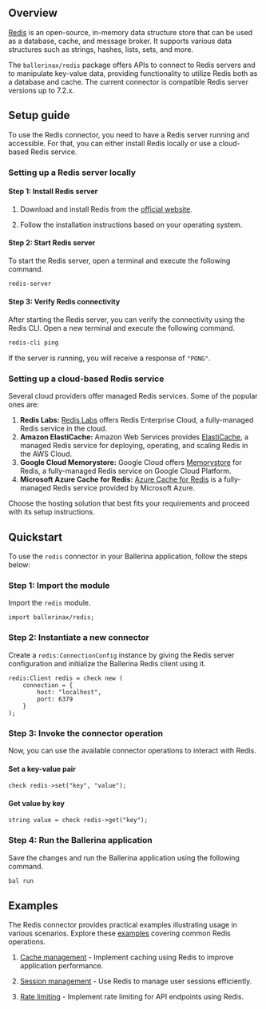 ## Overview

[Redis](https://redis.io/) is an open-source, in-memory data structure store that can be used as a database,
cache, and message broker. It supports various data structures such as strings, hashes, lists, sets, and more.

The `ballerinax/redis` package offers APIs to connect to Redis servers and to manipulate key-value data, providing
functionality to utilize Redis both as a database and cache. The current connector is compatible Redis server
versions up to 7.2.x.

## Setup guide

To use the Redis connector, you need to have a Redis server running and accessible. For that, you can either install 
Redis locally or use a cloud-based Redis service. 

### Setting up a Redis server locally

#### Step 1: Install Redis server
1. Download and install Redis from the [official website](https://redis.io/download/).

2. Follow the installation instructions based on your operating system.

#### Step 2: Start Redis server
To start the Redis server, open a terminal and execute the following command.

```bash
redis-server
```

#### Step 3: Verify Redis connectivity
After starting the Redis server, you can verify the connectivity using the Redis CLI. 
Open a new terminal and execute the following command.

```bash
redis-cli ping
```

If the server is running, you will receive a response of `"PONG"`.

### Setting up a cloud-based Redis service

Several cloud providers offer managed Redis services. Some of the popular ones are:

1. **Redis Labs:** [Redis Labs](https://redis.com/) offers Redis Enterprise Cloud, a fully-managed Redis service in the cloud.
2. **Amazon ElastiCache:** Amazon Web Services provides [ElastiCache](https://aws.amazon.com/elasticache/), a managed Redis service for deploying, operating, and scaling Redis in the AWS Cloud.
3. **Google Cloud Memorystore:** Google Cloud offers [Memorystore](https://cloud.google.com/memorystore?hl=en) for Redis, a fully-managed Redis service on Google Cloud Platform.
4. **Microsoft Azure Cache for Redis:** [Azure Cache for Redis](https://azure.microsoft.com/en-us/products/cache) is a fully-managed Redis service provided by Microsoft Azure.

Choose the hosting solution that best fits your requirements and proceed with its setup instructions.

## Quickstart

To use the `redis` connector in your Ballerina application, follow the steps below:

### Step 1: Import the module

Import the `redis` module.

```ballerina
import ballerinax/redis;
```

### Step 2: Instantiate a new connector

Create a `redis:ConnectionConfig` instance by giving the Redis server configuration and 
initialize the Ballerina Redis client using it.

```ballerina
redis:Client redis = check new (
    connection = {
        host: "localhost",
        port: 6379
    }
);
```

### Step 3: Invoke the connector operation

Now, you can use the available connector operations to interact with Redis.

#### Set a key-value pair

```ballerina
check redis->set("key", "value");
```

#### Get value by key

```ballerina
string value = check redis->get("key");
```

### Step 4: Run the Ballerina application

Save the changes and run the Ballerina application using the following command.

```bash
bal run
```

## Examples

The Redis connector provides practical examples illustrating usage in various scenarios. 
Explore these [examples](https://github.com/ballerina-platform/module-ballerinax-redis/tree/master/examples/) covering common Redis operations.

1. [Cache management](https://github.com/ballerina-platform/module-ballerinax-redis/tree/master/examples/cache-management) - Implement caching using Redis to improve application performance.

2. [Session management](https://github.com/ballerina-platform/module-ballerinax-redis/tree/master/examples/session-management) - Use Redis to manage user sessions efficiently.

3. [Rate limiting](https://github.com/ballerina-platform/module-ballerinax-redis/tree/master/examples/rate-limiting) - Implement rate limiting for API endpoints using Redis.
